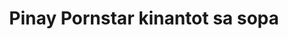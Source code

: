 ---
layout: post
title: Pinay Pornstar kinantot sa sopa
duration: '06:13'
view: 184
rate: 2
video: 'https://flashservice.xvideos.com/embedframe/26851747'
category: 
 - pinay
 - student
 - pinay-interracial
 - rough
tags: 
 - pinay-sex
 - nagparaos
 - nene
 - mokong
 - fucked
 - jackpot
 - flawless
priority: 0.9
changefreq: daily
---